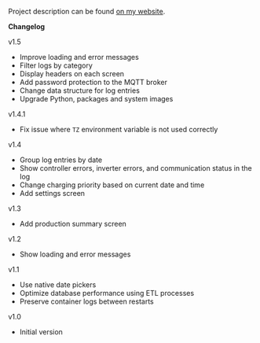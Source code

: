 Project description can be found
[on my website](https://mateusznowak.dev/projects/solar-inverter-datalogger/).

**Changelog**

v1.5

- Improve loading and error messages
- Filter logs by category
- Display headers on each screen
- Add password protection to the MQTT broker
- Change data structure for log entries
- Upgrade Python, packages and system images

v1.4.1

- Fix issue where `TZ` environment variable is not used correctly

v1.4

- Group log entries by date
- Show controller errors, inverter errors, and communication status in the log
- Change charging priority based on current date and time
- Add settings screen

v1.3

- Add production summary screen

v1.2

- Show loading and error messages

v1.1

- Use native date pickers
- Optimize database performance using ETL processes
- Preserve container logs between restarts

v1.0

- Initial version
